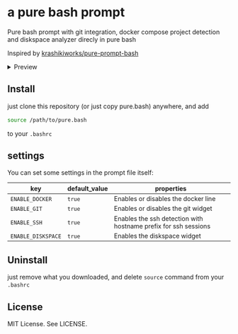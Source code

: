 # a pure bash prompt

Pure bash prompt with git integration, docker compose project detection and
diskspace analyzer direcly in pure bash

Inspired by [krashikiworks/pure-prompt-bash](https://github.com/krashikiworks/pure-prompt-bash)

<details>
<summary>Preview</summary>

- **disk-analyzer**:
> has color values for 'above 50%', 'below 50%', and 'below threshhold' <- the
> threshhold is configurable via a VARIABLE

![disk-analyzer](assets/disk-analyzer.png)

- **git-status**:

<!-- ![git-status](assets/git-status.png) -->
![git-status](assets/git-status.pure-prompt.gif)

- **docker-status** (ssh):
> note that the `hostname` gets also displayed along the `username`, when connecting
> via **ssh**

![docker-showcase](assets/docker-status.pure-prompt.gif)

<!-- ![docker-showcase-up-one](assets/docker-showcase-up.png) -->
<!---->
<!-- ![docker-showcase-up-more](assets/docker-showcase-up-more.png) -->

</details>

## Install

just clone this repository (or just copy pure.bash) anywhere, and add

```bash
source /path/to/pure.bash
```

to your `.bashrc`

## settings

You can set some settings in the prompt file itself:

| key | default_value | properties |
| - | - | - |
| `ENABLE_DOCKER` | `true` | Enables or disables the docker line |
| `ENABLE_GIT` | `true` | Enables or disables the git widget |
| `ENABLE_SSH`  | `true` | Enables the ssh detection with hostname prefix for ssh sessions |
| `ENABLE_DISKSPACE` | `true` | Enables the diskspace widget |

## Uninstall

just remove what you downloaded, and delete `source` command from your `.bashrc`

## License

MIT License. See LICENSE.
